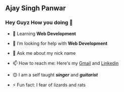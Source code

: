 ## Ajay Singh Panwar ##

### Hey Guyz How you doing 👋


* 🌱 Learning **Web Development**

* 🤔 I’m looking for help with **Web Development**

* 💬 Ask me about my nick name

* 📫 How to reach me: Here's my [Gmail](a.panwar48656@gmail.com) and [Linkedin](https://www.linkedin.com/in/ajay-singh-panwar-134890192/)

* :blush: I am a self taught ***singer*** and ***guitarist***

* ⚡ Fun fact: I fear of lizards and rats
<!--
**AjaySinghPanwar/AjaySinghPanwar** is a ✨ _special_ ✨ repository because its `README.md` (this file) appears on your GitHub profile.


